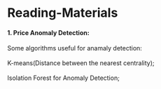 # Reading-Materials
#### 1. Price Anomaly Detection: 
Some algorithms useful for anamaly detection: <br>  
K-means(Distance between the nearest centrality); <br>  
Isolation Forest for Anomaly Detection; <br>  
